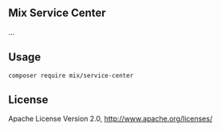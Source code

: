 ## Mix Service Center

...

## Usage

```
composer require mix/service-center
```

## License

Apache License Version 2.0, http://www.apache.org/licenses/
